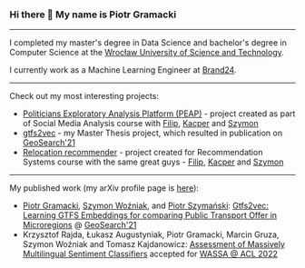 ### Hi there 👋 My name is Piotr Gramacki

---

I completed my master's degree in Data Science and bachelor's degree in Computer Science at the [Wrocław University of Science and Technology](https://pwr.edu.pl/en/). 

I currently work as a Machine Learning Engineer at [Brand24](https://brand24.com).

---

Check out my most interesting projects:

* [Politicians Exploratory Analysis Platform (PEAP)](https://github.com/EmbeddML/peap-backend) - project created as part of Social Media Analysis course with [Filip](https://github.com/ceglowa), [Kacper](https://github.com/calychas) and [Szymon](https://github.com/simonusher)
* [gtfs2vec](https://github.com/pwr-inf/gtfs2vec) - my Master Thesis project, which resulted in publication on [GeoSearch'21](https://dl.acm.org/doi/proceedings/10.1145/3486640)
* [Relocation recommender](https://github.com/EmbeddML/relocation-recommendation) - project created for Recommendation Systems course with the same great guys - [Filip](https://github.com/ceglowa), [Kacper](https://github.com/calychas) and [Szymon](https://github.com/simonusher)

---

My published work (my arXiv profile page is [here](https://arxiv.org/a/gramacki_p_1.html)):

* [Piotr Gramacki](https://github.com/piotrgramacki), [Szymon Woźniak](https://github.com/simonusher), and [Piotr Szymański](https://github.com/niedakh): [Gtfs2vec: Learning GTFS Embeddings for comparing Public Transport Offer in Microregions](https://dl.acm.org/doi/10.1145/3486640.3491392) @ [GeoSearch'21](https://dl.acm.org/doi/proceedings/10.1145/3486640)
* Krzysztof Rajda, Łukasz Augustyniak, Piotr Gramacki, Marcin Gruza, Szymon Woźniak and Tomasz Kajdanowicz: [Assessment of Massively Multilingual Sentiment Classifiers](https://arxiv.org/abs/2204.04937) accepted for [WASSA @ ACL 2022](https://wassa-workshop.github.io)

<!--
**piotrgramacki/piotrgramacki** is a ✨ _special_ ✨ repository because its `README.md` (this file) appears on your GitHub profile.

Here are some ideas to get you started:

- 🔭 I’m currently working on ...
- 🌱 I’m currently learning ...
- 👯 I’m looking to collaborate on ...
- 🤔 I’m looking for help with ...
- 💬 Ask me about ...
- 📫 How to reach me: ...
- 😄 Pronouns: ...
- ⚡ Fun fact: ...
-->
